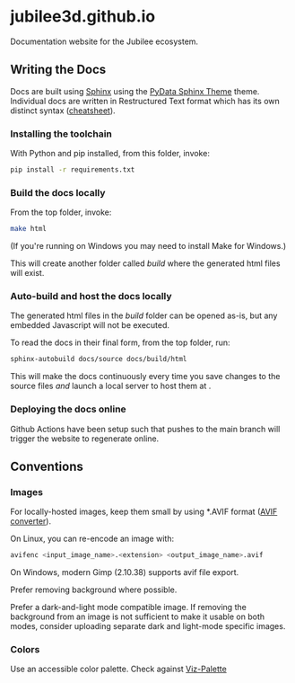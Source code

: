 # jubilee3d.github.io

Documentation website for the Jubilee ecosystem.


## Writing the Docs

Docs are built using [Sphinx](https://www.sphinx-doc.org/en/master/) using the [PyData Sphinx Theme](https://pydata-sphinx-theme.readthedocs.io/en/stable/) theme. 
Individual docs are written in Restructured Text format which has its own distinct syntax ([cheatsheet](https://github.com/ralsina/rst-cheatsheet/blob/master/rst-cheatsheet.rst)).

### Installing the toolchain
With Python and pip installed, from this folder, invoke:
````bash
pip install -r requirements.txt
````

### Build the docs locally
From the top folder, invoke:
````bash
make html
````
(If you're running on Windows you may need to install Make for Windows.)

This will create another folder called *build* where the generated html files will exist.

### Auto-build and host the docs locally

The generated html files in the *build* folder can be opened as-is, but any embedded Javascript will not be executed.

To read the docs in their final form, from the top folder, run:
````bash
sphinx-autobuild docs/source docs/build/html
````

This will make the docs continuously every time you save changes to the source files *and* launch a local server to host them at [](http://127.0.0.1:8000/).

### Deploying the docs online
Github Actions have been setup such that pushes to the main branch will trigger the website to regenerate online.


## Conventions

### Images
For locally-hosted images, keep them small by using \*.AVIF format ([AVIF converter](https://convertio.co/avif-converter/)).

On Linux, you can re-encode an image with:
````bash
avifenc <input_image_name>.<extension> <output_image_name>.avif
````
On Windows, modern Gimp (2.10.38) supports avif file export.

Prefer removing background where possible.

Prefer a dark-and-light mode compatible image.
If removing the background from an image is not sufficient to make it usable on both modes, consider uploading separate dark and light-mode specific images.

### Colors
Use an accessible color palette. Check against [Viz-Palette](https://projects.susielu.com/viz-palette)

